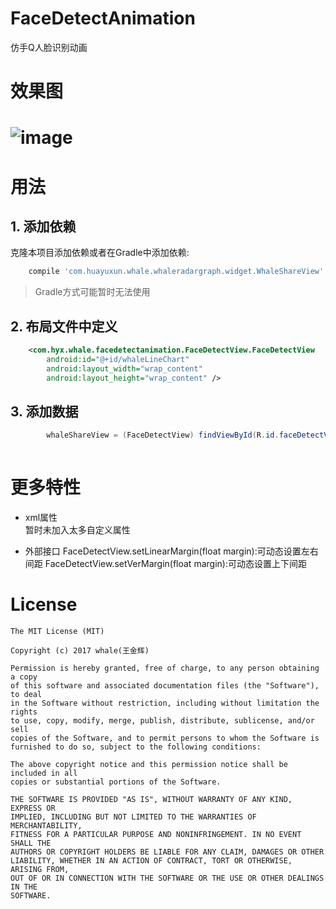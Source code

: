 # FaceDetectAnimation
仿手Q人脸识别动画

# 效果图
# ![image](https://github.com/SmallBlueWhale/FaceDetectAnimation/master/gif.gif?raw=true "效果图")

# 用法
## 1. 添加依赖
克隆本项目添加依赖或者在Gradle中添加依赖:
```gradle
    compile 'com.huayuxun.whale.whaleradargraph.widget.WhaleShareView'
```
 > Gradle方式可能暂时无法使用

## 2. 布局文件中定义
```xml  
    <com.hyx.whale.facedetectanimation.FaceDetectView.FaceDetectView
        android:id="@+id/whaleLineChart"
        android:layout_width="wrap_content"
        android:layout_height="wrap_content" />
```

## 3. 添加数据
```java
        whaleShareView = (FaceDetectView) findViewById(R.id.faceDetectView);
        
```

# 更多特性
 -  xml属性  
 暂时未加入太多自定义属性



- 外部接口
FaceDetectView.setLinearMargin(float margin):可动态设置左右间距
FaceDetectView.setVerMargin(float margin):可动态设置上下间距

# License
    The MIT License (MIT)

    Copyright (c) 2017 whale(王金辉)

    Permission is hereby granted, free of charge, to any person obtaining a copy
    of this software and associated documentation files (the "Software"), to deal
    in the Software without restriction, including without limitation the rights
    to use, copy, modify, merge, publish, distribute, sublicense, and/or sell
    copies of the Software, and to permit persons to whom the Software is
    furnished to do so, subject to the following conditions:

    The above copyright notice and this permission notice shall be included in all
    copies or substantial portions of the Software.

    THE SOFTWARE IS PROVIDED "AS IS", WITHOUT WARRANTY OF ANY KIND, EXPRESS OR
    IMPLIED, INCLUDING BUT NOT LIMITED TO THE WARRANTIES OF MERCHANTABILITY,
    FITNESS FOR A PARTICULAR PURPOSE AND NONINFRINGEMENT. IN NO EVENT SHALL THE
    AUTHORS OR COPYRIGHT HOLDERS BE LIABLE FOR ANY CLAIM, DAMAGES OR OTHER
    LIABILITY, WHETHER IN AN ACTION OF CONTRACT, TORT OR OTHERWISE, ARISING FROM,
    OUT OF OR IN CONNECTION WITH THE SOFTWARE OR THE USE OR OTHER DEALINGS IN THE
    SOFTWARE.

